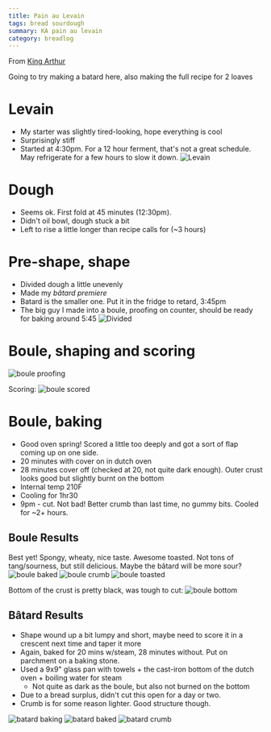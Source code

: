 ```yaml
---
title: Pain au Levain
tags: bread sourdough
summary: KA pain au levain
category: breadlog
---
```


From [King Arthur](https://www.kingarthurbaking.com/recipes/pain-au-levain-recipe)

Going to try making a batard here, also making the full recipe for 2 loaves
# Levain
- My starter was slightly tired-looking, hope everything is cool
- Surprisingly stiff
- Started at 4:30pm. For a 12 hour ferment, that's not a great schedule. May refrigerate for a few hours to slow it down.
![Levain](../assets/images/full/2024-02-26/levain.jpg)

# Dough
- Seems ok. First fold at 45 minutes (12:30pm).
- Didn't oil bowl, dough stuck a bit
- Left to rise a little longer than recipe calls for (~3 hours)

# Pre-shape, shape
- Divided dough a little unevenly
- Made my _bâtard premiere_
- Batard is the smaller one. Put it in the fridge to retard, 3:45pm
- The big guy I made into a boule, proofing on counter, should be ready for baking around 5:45
![Divided](../assets/images/full/2024-02-26/divide.jpg)

# Boule, shaping and scoring
![boule proofing](../assets/images/full/2024-02-26/boule-proof.jpg)

Scoring:
![boule scored](../assets/images/full/2024-02-26/boule-score.jpg)


# Boule, baking
- Good oven spring! Scored a little too deeply and got a sort of flap coming up on one side.
- 20 minutes with cover on in dutch oven
- 28 minutes cover off (checked at 20, not quite dark enough). Outer crust looks good but slightly burnt on the bottom
- Internal temp 210F
- Cooling for 1hr30
- 9pm - cut. Not bad! Better crumb than last time, no gummy bits. Cooled for ~2+ hours.

## Boule Results
Best yet! Spongy, wheaty, nice taste. Awesome toasted. Not tons of tang/sourness, but still delicious. Maybe the bâtard will be more sour?
![boule baked](../assets/images/full/2024-02-26/boule-baked.jpg)
![boule crumb](../assets/images/full/2024-02-26/boule-crumb.jpg)
![boule toasted](../assets/images/full/2024-02-26/boule-toast.jpg)

Bottom of the crust is pretty black, was tough to cut:
![boule bottom](../assets/images/full/2024-02-26/boule-bottom.jpg)


## Bâtard Results
- Shape wound up a bit lumpy and short, maybe need to score it in a crescent next time and taper it more
- Again, baked for 20 mins w/steam, 28 minutes without. Put on parchment on a baking stone.
- Used a 9x9" glass pan with towels + the cast-iron bottom of the dutch oven + boiling water for steam
	- Not quite as dark as the boule, but also not burned on the bottom
- Due to a bread surplus, didn't cut this open for a day or two.
- Crumb is for some reason lighter. Good structure though.

![batard baking](../assets/images/full/2024-02-26/batard-baking.jpg)
![batard baked](../assets/images/full/2024-02-26/batard-baked.jpg)
![batard crumb](../assets/images/full/2024-02-26/batard-crumb.jpg)

